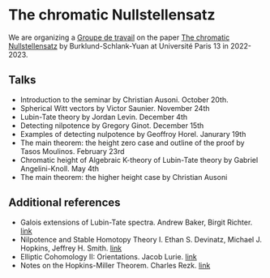 # The chromatic Nullstellensatz

We are organizing a [Groupe de travail](static/gdt-nullstellensatz.pdf) on the paper [The chromatic Nullstellensatz](https://arxiv.org/abs/2207.09929) by Burklund-Schlank-Yuan at Université Paris 13 in 2022-2023.


## Talks

* Introduction to the seminar by Christian Ausoni. October 20th.
* Spherical Witt vectors by Victor Saunier. November 24th
* Lubin-Tate theory by Jordan Levin. December 4th
* Detecting nilpotence by Gregory Ginot. December 15th
* Examples of detecting nulpotence by Geoffroy Horel. Janurary 19th
* The main theorem: the height zero case and outline of the proof by Tasos Moulinos. February 23rd
* Chromatic height of Algebraic K-theory of Lubin-Tate theory by Gabriel Angelini-Knoll. May 4th
* The main theorem: the higher height case by Christian Ausoni

## Additional references

* Galois extensions of Lubin-Tate spectra. Andrew Baker, Birgit Richter. [link](https://arxiv.org/abs/0710.5097)
* Nilpotence and Stable Homotopy Theory I. Ethan S. Devinatz, Michael J. Hopkins, Jeffrey H. Smith. [link](https://www.jstor.org/stable/1971440)
* Elliptic Cohomology II: Orientations. Jacob Lurie. [link](https://www.math.ias.edu/~lurie/papers/Elliptic-II.pdf)
* Notes on the Hopkins-Miller Theorem. Charles Rezk. [link](https://rezk.web.illinois.edu/hopkins-miller-thm.pdf)
